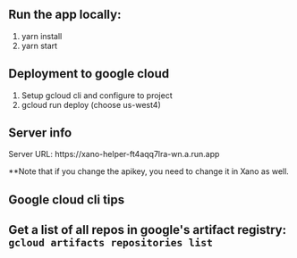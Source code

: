 <h2>Run the app locally: </h2>

1. yarn install
2. yarn start

<h2>Deployment to google cloud</h2>

1. Setup gcloud cli and configure to project
2. gcloud run deploy (choose us-west4)

<h2>Server info</h2>
Server URL:
https://xano-helper-ft4aqq7lra-wn.a.run.app

**Note that if you change the apikey, you need to change it in Xano as well.

<h2>Google cloud cli tips<h2>

Get a list of all repos in google's artifact registry:
```gcloud artifacts repositories list```